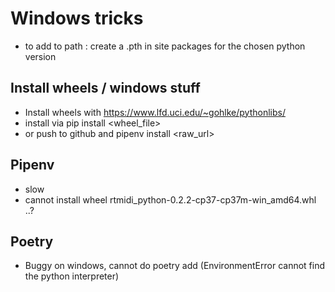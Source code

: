 # Windows tricks

- to add to path : create a <file>.pth in site packages for the chosen python version

  

## Install wheels / windows stuff

- Install wheels with https://www.lfd.uci.edu/~gohlke/pythonlibs/
- install via pip install <wheel_file>
- or push to github and pipenv install <raw_url>

## Pipenv

- slow
- cannot install wheel rtmidi_python-0.2.2-cp37-cp37m-win_amd64.whl ..?



## Poetry

- Buggy on windows, cannot do poetry add (EnvironmentError cannot find the python interpreter)